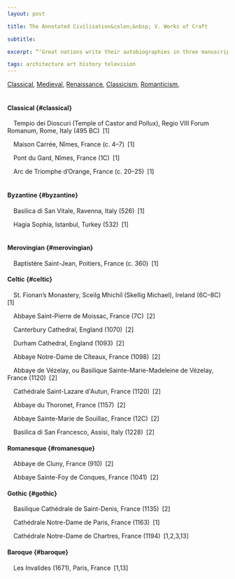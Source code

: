 ```yaml
---
layout: post

title: The Annotated Civilisation&colon;&nbsp; V. Works of Craft

subtitle: 

excerpt: “‘Great nations write their autobiographies in three manuscripts, the book of their deeds, the book of their words and the book of their art. Not one of these books can be understood unless we read the two others, but of the three the only trustworthy one is the last.’ If I had to say which was telling the truth about society, a speech by a Minister of Housing or the actual buildings put up in his time, I should believe the buildings.”&ensp;[1]

tags: architecture art history television
---
```


[Classical](#classical), 
[Medieval](#medieval), 
[Renaissance](#renaissance), 
[Classicism](#classicism),
[Romanticism](#romanticism),
<br/><br/>

#### Classical {#classical}

&emsp;Tempio dei Dioscuri (Temple of Castor and Pollux), Regio VIII Forum Romanum, Rome, Italy (495 BC)&ensp;[1]

&emsp;Maison Carrée, Nîmes, France (c. 4–7)&ensp;[1]

&emsp;Pont du Gard, Nîmes, France (1C)&ensp;[1]

&emsp;Arc de Triomphe d’Orange, France (c. 20–25)&ensp;[1] <br/><br/>


#### Byzantine {#byzantine}

&emsp;Basilica di San Vitale, Ravenna, Italy (526)&ensp;[1]

&emsp;Hagia Sophia, Istanbul, Turkey (532)&ensp;[1] <br/><br/>


#### Merovingian {#merovingian}

&emsp;Baptistère Saint-Jean, Poitiers, France (c. 360)&ensp;[1]

#### Celtic {#celtic}

&emsp;St. Fionan’s Monastery, Sceilg Mhichíl (Skellig Michael), Ireland (6C–8C)&ensp;[1] 

&emsp;Abbaye Saint-Pierre de Moissac, France (7C)&ensp;[2]

&emsp;Canterbury Cathedral, England (1070)&ensp;[2]

&emsp;Durham Cathedral, England (1093)&ensp;[2] 

&emsp;Abbaye Notre-Dame de Cîteaux, France (1098)&ensp;[2]

&emsp;Abbaye de Vézelay, ou Basilique Sainte-Marie-Madeleine de Vézelay, France (1120)&ensp;[2]

&emsp;Cathédrale Saint-Lazare d'Autun, France (1120)&ensp;[2]

&emsp;Abbaye du Thoronet, France (1157)&ensp;[2]

&emsp;Abbaye Sainte-Marie de Souillac, France (12C)&ensp;[2]

&emsp;Basilica di San Francesco, Assisi, Italy (1228)&ensp;[2]

#### Romanesque {#romanesque}

&emsp;Abbaye de Cluny, France (910)&ensp;[2] 

&emsp;Abbaye Sainte-Foy de Conques, France (1041)&ensp;[2]

#### Gothic {#gothic}

&emsp;Basilique Cathédrale de Saint-Denis, France (1135)&ensp;[2]

&emsp;Cathédrale Notre-Dame de Paris, France (1163)&ensp;[1]

&emsp;Cathédrale Notre-Dame de Chartres, France (1194)&ensp;[1,2,3,13]


#### Baroque {#baroque}

&emsp;Les Invalides (1671), Paris, France&ensp;[1,13]





<br/>
